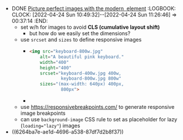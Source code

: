 - DONE [Picture perfect images with the modern <img> element](https://stackoverflow.blog/2022/03/28/picture-perfect-images-with-the-modern-element/)
  :LOGBOOK:
  CLOCK: [2022-04-24 Sun 10:49:32]--[2022-04-24 Sun 11:26:46] =>  00:37:14
  :END:
	- set w/h for images to avoid **CLS (cumulative layout shift)**
		- but how do we easily set the dimensions?
	- use `srcset` and `sizes` to define responsive images
		- ```html
		  <img src="keyboard-800w.jpg"
		      alt="A beautiful pink keyboard."
		      width="400"
		      height="400"
		      srcset="keyboard-400w.jpg 400w,
		              keyboard-800w.jpg 800w"
		      sizes="(max-width: 640px) 400px,
		              800px">
		  ```
		-
	- use https://responsivebreakpoints.com/ to generate responsive image breakpoints
	- can use `background-image` CSS rule to set as placeholder for lazy (`loading="lazy"`) images
- ((6264ba7e-ae1d-4696-a538-87df7d2b8f37))